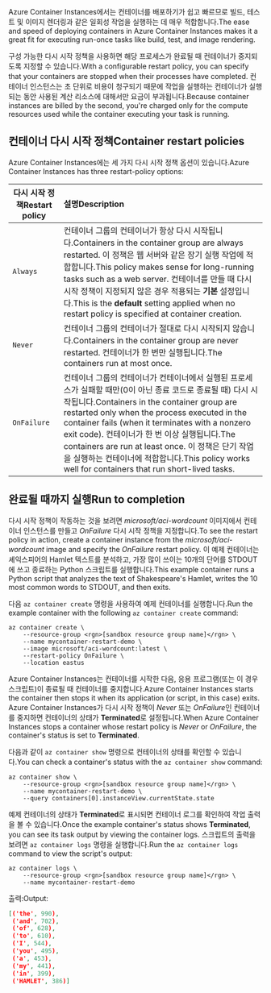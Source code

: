 <span data-ttu-id="84f57-101">Azure Container Instances에서는 컨테이너를 배포하기가 쉽고 빠르므로 빌드, 테스트 및 이미지 렌더링과 같은 일회성 작업을 실행하는 데 매우 적합합니다.</span><span class="sxs-lookup"><span data-stu-id="84f57-101">The ease and speed of deploying containers in Azure Container Instances makes it a great fit for executing run-once tasks like build, test, and image rendering.</span></span>

<span data-ttu-id="84f57-102">구성 가능한 다시 시작 정책을 사용하면 해당 프로세스가 완료될 때 컨테이너가 중지되도록 지정할 수 있습니다.</span><span class="sxs-lookup"><span data-stu-id="84f57-102">With a configurable restart policy, you can specify that your containers are stopped when their processes have completed.</span></span> <span data-ttu-id="84f57-103">컨테이너 인스턴스는 초 단위로 비용이 청구되기 때문에 작업을 실행하는 컨테이너가 실행되는 동안 사용된 계산 리소스에 대해서만 요금이 부과됩니다.</span><span class="sxs-lookup"><span data-stu-id="84f57-103">Because container instances are billed by the second, you're charged only for the compute resources used while the container executing your task is running.</span></span>

## <a name="container-restart-policies"></a><span data-ttu-id="84f57-104">컨테이너 다시 시작 정책</span><span class="sxs-lookup"><span data-stu-id="84f57-104">Container restart policies</span></span>

<span data-ttu-id="84f57-105">Azure Container Instances에는 세 가지 다시 시작 정책 옵션이 있습니다.</span><span class="sxs-lookup"><span data-stu-id="84f57-105">Azure Container Instances has three restart-policy options:</span></span>

| <span data-ttu-id="84f57-106">다시 시작 정책</span><span class="sxs-lookup"><span data-stu-id="84f57-106">Restart policy</span></span>   | <span data-ttu-id="84f57-107">설명</span><span class="sxs-lookup"><span data-stu-id="84f57-107">Description</span></span> |
| ---------------- | :---------- |
| `Always` | <span data-ttu-id="84f57-108">컨테이너 그룹의 컨테이너가 항상 다시 시작됩니다.</span><span class="sxs-lookup"><span data-stu-id="84f57-108">Containers in the container group are always restarted.</span></span> <span data-ttu-id="84f57-109">이 정책은 웹 서버와 같은 장기 실행 작업에 적합합니다.</span><span class="sxs-lookup"><span data-stu-id="84f57-109">This policy makes sense for long-running tasks such as a web server.</span></span> <span data-ttu-id="84f57-110">컨테이너를 만들 때 다시 시작 정책이 지정되지 않은 경우 적용되는 **기본** 설정입니다.</span><span class="sxs-lookup"><span data-stu-id="84f57-110">This is the **default** setting applied when no restart policy is specified at container creation.</span></span> |
| `Never` | <span data-ttu-id="84f57-111">컨테이너 그룹의 컨테이너가 절대로 다시 시작되지 않습니다.</span><span class="sxs-lookup"><span data-stu-id="84f57-111">Containers in the container group are never restarted.</span></span> <span data-ttu-id="84f57-112">컨테이너가 한 번만 실행됩니다.</span><span class="sxs-lookup"><span data-stu-id="84f57-112">The containers run at most once.</span></span> |
| `OnFailure` | <span data-ttu-id="84f57-113">컨테이너 그룹의 컨테이너가 컨테이너에서 실행된 프로세스가 실패할 때만(0이 아닌 종료 코드로 종료될 때) 다시 시작됩니다.</span><span class="sxs-lookup"><span data-stu-id="84f57-113">Containers in the container group are restarted only when the process executed in the container fails (when it terminates with a nonzero exit code).</span></span> <span data-ttu-id="84f57-114">컨테이너가 한 번 이상 실행됩니다.</span><span class="sxs-lookup"><span data-stu-id="84f57-114">The containers are run at least once.</span></span> <span data-ttu-id="84f57-115">이 정책은 단기 작업을 실행하는 컨테이너에 적합합니다.</span><span class="sxs-lookup"><span data-stu-id="84f57-115">This policy works well for containers that run short-lived tasks.</span></span> |

## <a name="run-to-completion"></a><span data-ttu-id="84f57-116">완료될 때까지 실행</span><span class="sxs-lookup"><span data-stu-id="84f57-116">Run to completion</span></span>

<span data-ttu-id="84f57-117">다시 시작 정책이 작동하는 것을 보려면 *microsoft/aci-wordcount* 이미지에서 컨테이너 인스턴스를 만들고 *OnFailure* 다시 시작 정책을 지정합니다.</span><span class="sxs-lookup"><span data-stu-id="84f57-117">To see the restart policy in action, create a container instance from the *microsoft/aci-wordcount* image and specify the *OnFailure* restart policy.</span></span> <span data-ttu-id="84f57-118">이 예제 컨테이너는 셰익스피어의 Hamlet 텍스트를 분석하고, 가장 많이 쓰이는 10개의 단어를 STDOUT에 쓰고 종료하는 Python 스크립트를 실행합니다.</span><span class="sxs-lookup"><span data-stu-id="84f57-118">This example container runs a Python script that analyzes the text of Shakespeare's Hamlet, writes the 10 most common words to STDOUT, and then exits.</span></span>

<span data-ttu-id="84f57-119">다음 `az container create` 명령을 사용하여 예제 컨테이너를 실행합니다.</span><span class="sxs-lookup"><span data-stu-id="84f57-119">Run the example container with the following `az container create` command:</span></span>

```azurecli
az container create \
    --resource-group <rgn>[sandbox resource group name]</rgn> \
    --name mycontainer-restart-demo \
    --image microsoft/aci-wordcount:latest \
    --restart-policy OnFailure \
    --location eastus
```

<span data-ttu-id="84f57-120">Azure Container Instances는 컨테이너를 시작한 다음, 응용 프로그램(또는 이 경우 스크립트)이 종료될 때 컨테이너를 중지합니다.</span><span class="sxs-lookup"><span data-stu-id="84f57-120">Azure Container Instances starts the container then stops it when its application (or script, in this case) exits.</span></span> <span data-ttu-id="84f57-121">Azure Container Instances가 다시 시작 정책이 *Never* 또는 *OnFailure*인 컨테이너를 중지하면 컨테이너의 상태가 **Terminated**로 설정됩니다.</span><span class="sxs-lookup"><span data-stu-id="84f57-121">When Azure Container Instances stops a container whose restart policy is *Never* or *OnFailure*, the container's status is set to **Terminated**.</span></span>

<span data-ttu-id="84f57-122">다음과 같이 `az container show` 명령으로 컨테이너의 상태를 확인할 수 있습니다.</span><span class="sxs-lookup"><span data-stu-id="84f57-122">You can check a container's status with the `az container show` command:</span></span>

```azurecli
az container show \
    --resource-group <rgn>[sandbox resource group name]</rgn> \
    --name mycontainer-restart-demo \
    --query containers[0].instanceView.currentState.state
```

<span data-ttu-id="84f57-123">예제 컨테이너의 상태가 **Terminated**로 표시되면 컨테이너 로그를 확인하여 작업 출력을 볼 수 있습니다.</span><span class="sxs-lookup"><span data-stu-id="84f57-123">Once the example container's status shows **Terminated**, you can see its task output by viewing the container logs.</span></span> <span data-ttu-id="84f57-124">스크립트의 출력을 보려면 `az container logs` 명령을 실행합니다.</span><span class="sxs-lookup"><span data-stu-id="84f57-124">Run the `az container logs` command to view the script's output:</span></span>

```azurecli
az container logs \
    --resource-group <rgn>[sandbox resource group name]</rgn> \
    --name mycontainer-restart-demo
```

<span data-ttu-id="84f57-125">출력:</span><span class="sxs-lookup"><span data-stu-id="84f57-125">Output:</span></span>

```json
[('the', 990),
 ('and', 702),
 ('of', 628),
 ('to', 610),
 ('I', 544),
 ('you', 495),
 ('a', 453),
 ('my', 441),
 ('in', 399),
 ('HAMLET', 386)]
```